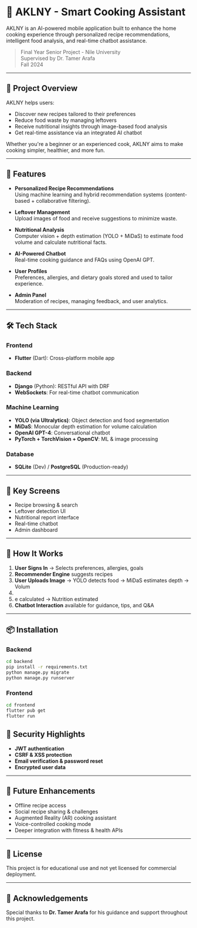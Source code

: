 # 🍲 AKLNY - Smart Cooking Assistant

AKLNY is an AI-powered mobile application built to enhance the home cooking experience through personalized recipe recommendations, intelligent food analysis, and real-time chatbot assistance.

> Final Year Senior Project - Nile University  
> Supervised by Dr. Tamer Arafa  
> Fall 2024

---

## 🚀 Project Overview

AKLNY helps users:

- Discover new recipes tailored to their preferences  
- Reduce food waste by managing leftovers  
- Receive nutritional insights through image-based food analysis  
- Get real-time assistance via an integrated AI chatbot  

Whether you're a beginner or an experienced cook, AKLNY aims to make cooking simpler, healthier, and more fun.

---

## 🎯 Features

- **Personalized Recipe Recommendations**  
  Using machine learning and hybrid recommendation systems (content-based + collaborative filtering).

- **Leftover Management**  
  Upload images of food and receive suggestions to minimize waste.

- **Nutritional Analysis**  
  Computer vision + depth estimation (YOLO + MiDaS) to estimate food volume and calculate nutritional facts.

- **AI-Powered Chatbot**  
  Real-time cooking guidance and FAQs using OpenAI GPT.

- **User Profiles**  
  Preferences, allergies, and dietary goals stored and used to tailor experience.

- **Admin Panel**  
  Moderation of recipes, managing feedback, and user analytics.

---

## 🛠️ Tech Stack

### Frontend
- **Flutter** (Dart): Cross-platform mobile app

### Backend
- **Django** (Python): RESTful API with DRF  
- **WebSockets**: For real-time chatbot communication

### Machine Learning
- **YOLO (via Ultralytics)**: Object detection and food segmentation  
- **MiDaS**: Monocular depth estimation for volume calculation  
- **OpenAI GPT-4**: Conversational chatbot  
- **PyTorch + TorchVision + OpenCV**: ML & image processing

### Database
- **SQLite** (Dev) / **PostgreSQL** (Production-ready)

---

## 📸 Key Screens

- Recipe browsing & search  
- Leftover detection UI  
- Nutritional report interface  
- Real-time chatbot  
- Admin dashboard

---

## 🧠 How It Works

1. **User Signs In** → Selects preferences, allergies, goals  
2. **Recommender Engine** suggests recipes  
3. **User Uploads Image** → YOLO detects food → MiDaS estimates depth → Volum
4.
5. e calculated → Nutrition estimated  
6. **Chatbot Interaction** available for guidance, tips, and Q&A  

---

## 📦 Installation

### Backend

```bash
cd backend
pip install -r requirements.txt
python manage.py migrate
python manage.py runserver
```
### Frontend

```bash
cd frontend
flutter pub get
flutter run
```

## 🔐 Security Highlights

- **JWT authentication**
- **CSRF & XSS protection**
- **Email verification & password reset**
- **Encrypted user data**

---

## 🧪 Future Enhancements

- Offline recipe access
- Social recipe sharing & challenges
- Augmented Reality (AR) cooking assistant
- Voice-controlled cooking mode
- Deeper integration with fitness & health APIs

---



## 📄 License

This project is for educational use and not yet licensed for commercial deployment.

---

## 🏁 Acknowledgements

Special thanks to **Dr. Tamer Arafa** for his guidance and support throughout this project.
